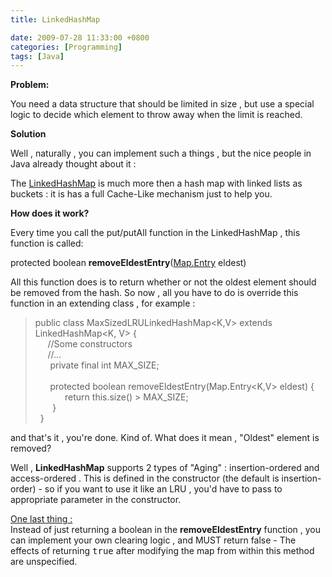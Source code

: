 ```yaml
---
title: LinkedHashMap

date: 2009-07-28 11:33:00 +0800
categories: [Programming]
tags: [Java]
---
```

**Problem:**

You need a data structure that should be limited in size , but use a special logic to decide which element to throw away when the limit is reached. 

**Solution**

Well , naturally , you can implement such a things , but the nice people in Java already thought about it : 

The [LinkedHashMap][1] is much more then a hash map with linked lists as buckets : it is has a full Cache-Like mechanism just to help you. 

**How does it work?**

Every time you call the put/putAll function in the LinkedHashMap , this function is called:

protected boolean **removeEldestEntry**([Map.Entry][2] eldest)

All this function does is to return whether or not the oldest element should be removed from the hash. So now , all you have to do is override this function in an extending class , for example : </p> 

> public class MaxSizedLRULinkedHashMap<K,V> extends LinkedHashMap<K, V> {   
> &#160;&#160;&#160;&#160; //Some constructors   
> &#160;&#160;&#160;&#160; //&#8230;&#160;   
> &#160;&#160;&#160;&#160;&#160; private final int MAX_SIZE;&#160;   
> &#160;&#160;&#160;   
> &#160;&#160;&#160;&#160;&#160; protected boolean removeEldestEntry(Map.Entry<K,V> eldest) {   
> &#160;&#160;&#160;&#160;&#160;&#160;&#160;&#160;&#160;&#160;&#160; return this.size() > MAX_SIZE;&#160;   
> &#160;&#160;&#160;&#160;&#160;&#160; }   
> &#160; }</p> 

and that's it , you're done. Kind of. What does it mean , "Oldest" element is removed? 

Well , **LinkedHashMap** supports 2 types of "Aging" : insertion-ordered and access-ordered . This is defined in the constructor (the default is insertion-order) - so if you want to use it like an LRU , you'd have to pass to appropriate parameter in the constructor. 

<u>One last thing :</u>   
Instead of just returning a boolean in the **removeEldestEntry** function , you can implement your own clearing logic , and MUST return false - The effects of returning <tt>true</tt> after modifying the map from within this method are unspecified.

 [1]: http://java.sun.com/j2se/1.4.2/docs/api/java/util/LinkedHashMap.html
 [2]: http://java.sun.com/j2se/1.4.2/docs/api/java/util/Map.Entry.html